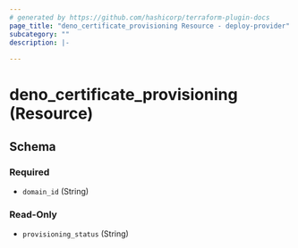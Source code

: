 ```yaml
---
# generated by https://github.com/hashicorp/terraform-plugin-docs
page_title: "deno_certificate_provisioning Resource - deploy-provider"
subcategory: ""
description: |-
  
---
```


# deno_certificate_provisioning (Resource)





<!-- schema generated by tfplugindocs -->
## Schema

### Required

- `domain_id` (String)

### Read-Only

- `provisioning_status` (String)
